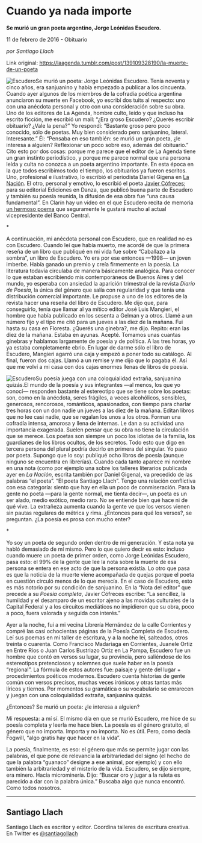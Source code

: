 # Cuando ya nada importe

**Se murió un gran poeta argentino, Jorge Leónidas Escudero.**

11 de febrero de 2016 - Obituario

_por Santiago Llach_

Link original: https://laagenda.tumblr.com/post/139109328190/la-muerte-de-un-poeta

![Escudero](https://64.media.tumblr.com/d0e4d9b8b974f8268c5726409244c940/tumblr_inline_pk0zba0gPU1t6q87u_500.jpg)Se murió un poeta: Jorge Leónidas Escudero. Tenía noventa y cinco años, era sanjuanino y había empezado a publicar a los cincuenta. Cuando ayer algunos de los miembros de la cofradía poética argentina anunciaron su muerte en Facebook, yo escribí dos tuits al respecto: uno con una anécdota personal y otro con una consideración sobre su obra. Uno de los editores de La Agenda, hombre culto, leído y que incluso ha escrito ficción, me escribió un mail: “¿Era groso Escudero? ¿Querés escribir obituario? ¿Vale la pena?” Yo respondí: “Bastante groso pero poco conocido, sólo de poetas. Muy bien considerado pero sanjuanino, lateral. Interesante.” Él: “Pensaba en eso también: se murió un gran poeta, ¿le interesa a alguien? Reflexionar un poco sobre eso, además del obituario.” Cito esto por dos cosas: porque me parece que el editor de La Agenda tiene un gran instinto periodístico, y porque me parece normal que una persona leída y culta no conozca a un poeta argentino importante. En esta época en la que todos escribimos todo el tiempo, los obituarios ya fueron escritos. Uno, profesional e ilustrativo, lo escribió el periodista Daniel Gigena en [La Nación](http://www.lanacion.com.ar/1869766-murio-el-poeta-jorge-leonidas-escudero). El otro, personal y emotivo, lo escribió el poeta [Javier Cófreces](https://t.umblr.com/redirect?z=https%3A%2F%2Fwww.facebook.com%2Fnotes%2Fediciones-en-danza%2Frecordando-a-escudero-primera-parte%2F964639236935467&t=MDVkZmQ1MjE1MTg2NjczY2IwOGU2NWFlNjY5M2VlNWE4OGU3NTRlZCxMZk1FUGVlSQ%3D%3D&b=t%3AXDz46txpppLgDp7rJlWQpw&p=https%3A%2F%2Flaagenda.tumblr.com%2Fpost%2F139109328190%2Fla-muerte-de-un-poeta&m=1&ts=1705438894); para su editorial Ediciones en Danza, que publicó buena parte de Escudero y también su poesía reunida, la difusión de esa obra fue “una causa fundamental”. En Clarín hay un video en el que Escudero recita de memoria [un hermoso poema](http://www.revistaenie.clarin.com/literatura/poesia/Jose_Leonidas_Escudero_3_580771933.html) que seguramente le gustará mucho al actual vicepresidente del Banco Central.

\*

A continuación, mi anécdota personal con Escudero, que en realidad no es con Escudero. Cuando leí que había muerto, me acordé de que la primera reseña de un libro que publiqué en mi vida fue sobre “Caballazo a la sombra”, un libro de Escudero. Yo era por ese entonces —1998— un joven imberbe. Había ganado un premio y creía firmemente en la poesía. La literatura todavía circulaba de manera básicamente analógica. Para conocer lo que estaban escribiendo mis contemporáneos de Buenos Aires y del mundo, yo esperaba con ansiedad la aparición trimestral de la revista *Diario de Poesía*, la única del género que salía con regularidad y que tenía una distribución comercial importante. Le propuse a uno de los editores de la revista hacer una reseña del libro de Escudero. Me dijo que, para conseguirlo, tenía que llamar al ya mítico editor José Luis Mangieri, el hombre que había publicado en los sesenta a Gelman y a otros. Llamé a un número fijo y el tipo me citó para un jueves a las diez de la mañana. Fui hasta su casa en Floresta. ¿Querés una ginebra?, me dijo. Repito: eran las diez de la mañana. Estaba en ayunas. Acepté. Tomamos unas cuantas ginebras y hablamos largamente de poesía y de política. A las tres horas, yo ya estaba completamente ebrio. En lugar de darme sólo el libro de Escudero, Mangieri agarró una caja y empezó a poner todo su catálogo. Al final, fueron dos cajas. Llamó a un remise y me dijo que lo pagaba él. Así que me volví a mi casa con dos cajas enormes llenas de libros de poesía.

![Escudero](https://64.media.tumblr.com/d0e4d9b8b974f8268c5726409244c940/tumblr_inline_pk0zba0gPU1t6q87u_500.jpg)Su poesía juega con una coloquialidad extraña, sanjuanina quizás.El mundo de la poesía y sus integrantes —al menos, los que yo conocí— responden bastante al estereotipo que se tiene sobre los poetas: son, como en la anécdota, seres frágiles, a veces alcohólicos, sensibles, generosos, rencorosos, románticos, apasionados, con tiempo para charlar tres horas con un don nadie un jueves a las diez de la mañana. Editan libros que no lee casi nadie, que se regalan los unos a los otros. Forman una cofradía intensa, amorosa y llena de internas. Le dan a su actividad una importancia exagerada. Suelen pensar que su obra no tiene la circulación que se merece. Los poetas son siempre un poco los idiotas de la familia, los guardianes de los libros ocultos, de los secretos. Todo esto que digo en tercera persona del plural podría decirlo en primera del singular. Yo paso por poeta. Supongo que lo soy: publiqué ocho libros de poesía (aunque ninguno se encuentra en librerías). Cuando cada tanto aparece mi nombre en una nota (como por ejemplo una sobre los talleres literarios publicada ayer en *La Nación*, escrita también por Daniel Gigena), va precedido de las palabras “el poeta”. “El poeta Santiago Llach”. Tengo una relación conflictiva con esa categoría: siento que hay en ella un poco de conmiseración. Para la gente no poeta —para la gente normal, me tienta decir—, un poeta es un ser alado, medio exótico, medio raro. No se entiende bien qué hace ni de qué vive. La extrañeza aumenta cuando la gente ve que los versos vienen sin pautas regulares de métrica y rima. ¿Entonces para qué los versos?, se preguntan. ¿La poesía es prosa con mucho enter?

\*

Yo soy un poeta de segundo orden dentro de mi generación. Y esta nota ya habló demasiado de mí mismo. Pero lo que quiero decir es esto: incluso cuando muere un poeta de primer orden, como Jorge Leónidas Escudero, pasa esto: el 99% de la gente que lee la nota sobre la muerte de esa persona se entera en ese acto de que la persona existía. Lo otro que pasa es que la noticia de la muerte viene acompañada de quejas porque el poeta en cuestión circuló menos de lo que merecía. En el caso de Escudero, esto es más notorio por su condición de sanjuanino. En la “Nota del editor” que precede a su *Poesía completa*, Javier Cófreces escribe: “La sencillez, la humildad y el desamparo de un escritor ajeno a las movidas culturales de la Capital Federal y a los circuitos mediáticos no impidieron que su obra, poco a poco, fuera valorada y seguida con interés.” 

Ayer a la noche, fui a mi vecina Librería Hernández de la calle Corrientes y compré las casi ochocientas páginas de la Poesía Completa de Escudero. Leí sus poemas en mi taller de escritura, y a la noche leí, salteados, otros treinta o cuarenta. Como Francisco Madariaga en Corrientes, Juanele Ortiz en Entre Ríos o Juan Carlos Bustriazo Ortiz en La Pampa, Escudero fue un hombre que contó en versos su lugar, su provincia, pero saliéndose de los estereotipos pretenciosos y solemnes que suele haber en la poesía “regional”. La fórmula de estos autores fue: paisaje y gente del lugar + procedimientos poéticos modernos. Escudero cuenta historias de gente común con versos precisos, muchas veces irónicos y otras tantas más líricos y tiernos. Por momentos su gramática o su vocabulario se enrarecen y juegan con una coloquialidad extraña, sanjuanina quizás. 

¿Entonces? Se murió un poeta: ¿le interesa a alguien?

Mi respuesta: a mí sí. El mismo día en que se murió Escudero, me hice de su poesía completa y leerla me hace bien. La poesía es el género gratuito, el género que no importa. Importa y no importa. No es útil. Pero, como decía Fogwill, “algo gratis hay que hacer en la vida”.

La poesía, finalmente, es eso: el género que más se permite jugar con las palabras, el que pone de relevancia la arbitrariedad del signo (el hecho de que la palabra “guanaco” designe a ese animal, por ejemplo) y con ello también la arbitrariedad y el misterio de la vida. Escudero, se dijo siempre, era minero. Hacía microminería. Dijo: “Buscar oro y jugar a la ruleta es parecido a dar con la palabra única.” Buscaba algo que nunca encontró. Como todos nosotros. 



---

 Santiago Llach
---------------

 Santiago Llach es escritor y editor. Coordina talleres de escritura creativa. En Twitter es [@santiagollach](https://twitter.com/santiagollach) 

